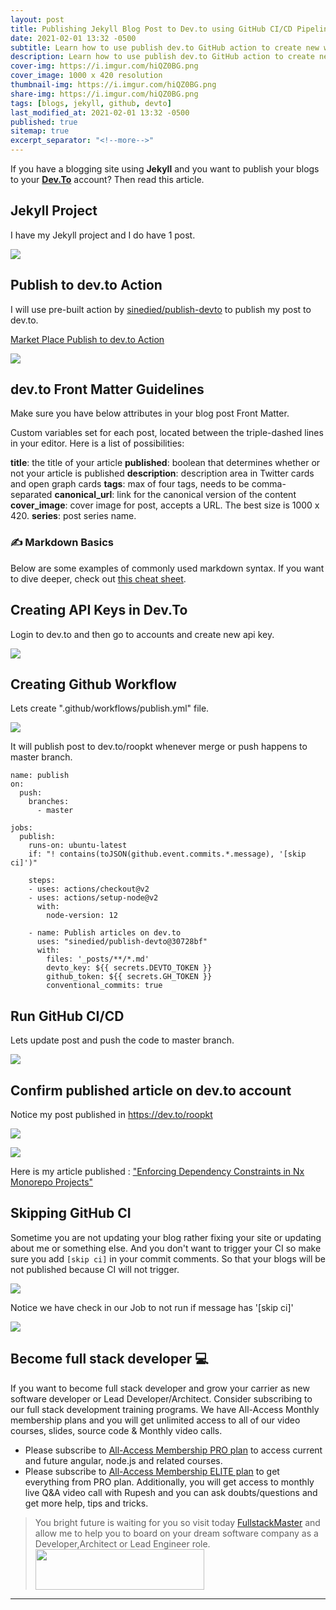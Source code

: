 ```yaml
---
layout: post
title: Publishing Jekyll Blog Post to Dev.to using GitHub CI/CD Pipeline
date: 2021-02-01 13:32 -0500
subtitle: Learn how to use publish dev.to GitHub action to create new workflow to publish your Jekyll Blog Post to Dev.to post
description: Learn how to use publish dev.to GitHub action to create new workflow to publish your Jekyll Blog Post to Dev.to post
cover-img: https://i.imgur.com/hiQZ0BG.png
cover_image: 1000 x 420 resolution
thumbnail-img: https://i.imgur.com/hiQZ0BG.png
share-img: https://i.imgur.com/hiQZ0BG.png
tags: [blogs, jekyll, github, devto]
last_modified_at: 2021-02-01 13:32 -0500
published: true
sitemap: true
excerpt_separator: "<!--more-->"
---
```



If you have a blogging site using **Jekyll** and you want to publish your blogs to your **[Dev.To](https://dev.to)** account? Then read this article. 

## Jekyll Project 

I have my Jekyll project and I do have 1 post.

![](https://i.imgur.com/IpE6Lxb.png)


## Publish to dev.to Action

I will use pre-built action by [sinedied/publish-devto](https://github.com/sinedied/publish-devto) to publish my post to dev.to. 

[Market Place  Publish to dev.to Action](https://github.com/marketplace/actions/publish-to-dev-to)

![](https://i.imgur.com/lJzRaRi.png)

## dev.to Front Matter Guidelines

Make sure you have below attributes in your blog post Front Matter.

Custom variables set for each post, located between the triple-dashed lines in your editor. Here is a list of possibilities:

**title**: the title of your article
**published**: boolean that determines whether or not your article is published
**description**: description area in Twitter cards and open graph cards
**tags**: max of four tags, needs to be comma-separated
**canonical_url**: link for the canonical version of the content
**cover_image**: cover image for post, accepts a URL.
The best size is 1000 x 420.
**series**: post series name.

### ✍ Markdown Basics
Below are some examples of commonly used markdown syntax. If you want to dive deeper, check out [this cheat sheet](https://github.com/adam-p/markdown-here/wiki/Markdown-Here-Cheatsheet).


## Creating API Keys in Dev.To 

Login to dev.to and then go to accounts and create new api key.

![](https://i.imgur.com/7ePWc0H.png)


## Creating Github Workflow

Lets create ".github/workflows/publish.yml" file.

![](https://i.imgur.com/UOlHCHi.png)


It will publish post to dev.to/roopkt whenever merge or push happens to master branch.

```yaml=
name: publish
on:   
  push:
    branches:
      - master

jobs:
  publish:
    runs-on: ubuntu-latest
    if: "! contains(toJSON(github.event.commits.*.message), '[skip ci]')"

    steps:
    - uses: actions/checkout@v2
    - uses: actions/setup-node@v2
      with:
        node-version: 12

    - name: Publish articles on dev.to
      uses: "sinedied/publish-devto@30728bf"
      with:
        files: '_posts/**/*.md'
        devto_key: ${{ secrets.DEVTO_TOKEN }}
        github_token: ${{ secrets.GH_TOKEN }}
        conventional_commits: true
```


## Run GitHub CI/CD

Lets update post and push the code to master branch. 

![](https://i.imgur.com/YXoXUh9.png)

## Confirm published article on dev.to account

Notice my post published in https://dev.to/roopkt

![](https://i.imgur.com/OW01PLR.png)

![](https://i.imgur.com/xJXovX4.png)

Here is my article published : ["Enforcing Dependency Constraints in Nx Monorepo Projects"](https://dev.to/roopkt/enforcing-dependency-constraints-in-nx-monorepo-projects-3ldj)

## Skipping GitHub CI

Sometime you are not updating your blog rather fixing your site or updating about me or something else. And you don't want to trigger your CI so make sure you add `[skip ci]` in your commit comments. So that your blogs will be not published because CI will not trigger.

![](https://i.imgur.com/Mj2nC8m.png)


Notice we have check in our Job to not run if message has '[skip ci]'

![](https://i.imgur.com/UNbCUX9.png)



## Become full stack developer 💻

If you want to become full stack developer and grow your carrier as new software developer or Lead Developer/Architect. Consider subscribing to our full stack development training programs. We have All-Access Monthly membership plans and you will get unlimited access to all of our video courses, slides, source code & Monthly video calls.

- Please subscribe to [All-Access Membership PRO plan](https://www.fullstackmaster.net/pro) to access current and future angular, node.js and related courses.
- Please subscribe to [All-Access Membership ELITE plan](https://www.fullstackmaster.net/elite) to get everything from PRO plan. Additionally, you will get access to monthly live Q&A video call with Rupesh and you can ask doubts/questions and get more help, tips and tricks.

> You bright future is waiting for you so visit today [FullstackMaster](www.fullstackmaster.net) and allow me to help you to board on your dream software company as a Developer,Architect or Lead Engineer role. <a href="https://www.fullstackmaster.net"> <img src="https://i.imgur.com/9OCLciM.png" width="270" height="65"> </a>

---